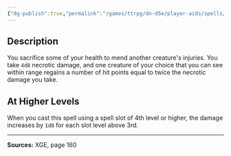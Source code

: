 ```yaml
---
{"dg-publish":true,"permalink":"/games/ttrpg/dn-d5e/player-aids/spells/level-3/life-transference/","tags":["TTRPG/DND/5e","verbal","somatic"]}
---
```



## Description
You sacrifice some of your health to mend another creature's injuries.
You take `4d8` necrotic damage, and one creature of your choice that you can see within range regains a number of hit points equal to twice the necrotic damage you take.

## At Higher Levels
When you cast this spell using a spell slot of 4th level or higher, the damage increases by `1d8` for each slot level above 3rd.

---

**Sources:** XGE, page 160
